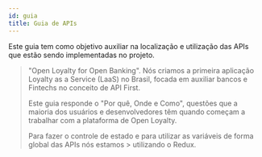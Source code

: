 ```yaml
---
id: guia
title: Guia de APIs
---
```


Este guia tem como objetivo auxiliar na localização e utilização das APIs que estão sendo implementadas no projeto.

> "Open Loyalty for Open Banking". Nós criamos a primeira aplicação Loyalty as a Service (LaaS) no 
> Brasil, focada em auxiliar bancos e Fintechs no conceito de API First.
> 
> Este guia responde o "Por quê, Onde e Como", questões que a maioria dos usuários e desenvolvedores têm quando começam a trabalhar com a plataforma de Open Loyalty. 
> 
> Para fazer o controle de estado e para utilizar as variáveis de forma global das APIs nós estamos > utilizando o Redux. 
